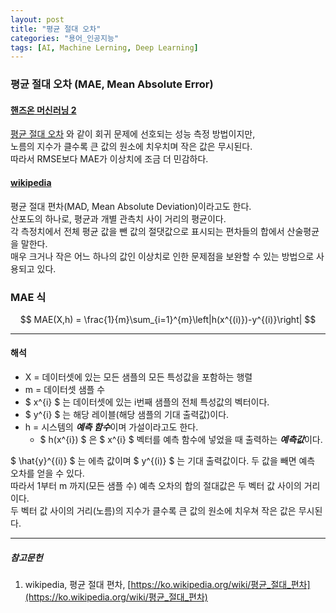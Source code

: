 ```yaml
---
layout: post
title: "평균 절대 오차"
categories: "용어_인공지능"
tags: [AI, Machine Lerning, Deep Learning]
---
```


### 평균 절대 오차 (MAE, Mean Absolute Error)

#### [핸즈온 머신러닝 2](https://tensorflow.blog/핸즈온-머신러닝-1장-2장/2-2-큰-그림-보기/)

[평균 절대 오차](https://maizer2.github.io/용어_인공지능/2022/02/08/평균-제곱근-오차.html) 와 같이 회귀 문제에 선호되는 성능 측정 방법이지만,  
노름의 지수가 클수록 큰 값의 원소에 치우치며 작은 값은 무시된다.  
따라서 RMSE보다 MAE가 이상치에 조금 더 민감하다.


#### [wikipedia](https://ko.wikipedia.org/wiki/평균_절대_편차)

평균 절대 편차(MAD, Mean Absolute Deviation)이라고도 한다.  
산포도의 하나로, 평균과 개별 관측치 사이 거리의 평균이다.  
각 측정치에서 전체 평균 값을 뺀 값의 절댓값으로 표시되는 편차들의 합에서 산술평균을 말한다.  
매우 크거나 작은 어느 하나의 값인 이상치로 인한 문제점을 보완할 수 있는 방법으로 사용되고 있다.


### MAE 식

$$ MAE(X,h) = \frac{1}{m}\sum_{i=1}^{m}\left|h(x^{(i)})-y^{(i)}\right| $$

--- 

#### 해석

* X = 데이터셋에 있는 모든 샘플의 모든 특성값을 포함하는 행렬  
* m = 데이터셋 샘플 수
* $ x^{i} $ 는 데이터셋에 있는 i번째 샘플의 전체 특성값의 벡터이다.
* $ y^{i} $ 는 해당 레이블(해당 샘플의 기대 출력값)이다.
* h = 시스템의 ***예측 함수***이며 가설이라고도 한다. 
  * $ h(x^{i}) $ 은 $ x^{i} $ 벡터를 예측 함수에 넣었을 때 출력하는 ***예측값***이다.
  
$ \hat{y}^{(i)} $ 는 에측 값이며 $ y^{(i)} $ 는 기대 출력값이다. 두 값을 빼면 예측 오차를 얻을 수 있다.  
따라서 1부터 m 까지(모든 샘플 수) 예측 오차의 합의 절대값은 두 벡터 값 사이의 거리이다.  
두 벡터 값 사이의 거리(노름)의 지수가 클수록 큰 값의 원소에 치우쳐 작은 값은 무시된다.

---

##### 참고문헌

1) wikipedia, 평균 절대 편차, [https://ko.wikipedia.org/wiki/평균_절대_편차](https://ko.wikipedia.org/wiki/평균_절대_편차)
